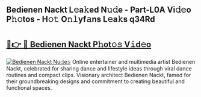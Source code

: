 ## Bedienen Nackt L𝚎a𝚔ed N𝚞𝚍e - Part-L0A Vi𝚍𝚎o P𝚑𝚘tos - H𝚘𝚝 O𝚗𝚕yf𝚊ns L𝚎a𝚔s q34Rd

# <h2><a href="http://kf806p.oniu.top/?m=Bedienen+Nackt">🔗👉 🔴 Bedienen Nackt P𝚑ot𝚘𝚜 V𝚒d𝚎o</a></h2>

[![Bedienen Nackt Nu𝚍e𝚜](https://i.imgur.com/0qMVB7G.gif)](http://kf806p.oniu.top/?m=Bedienen+Nackt)
Online entertainer and multimedia artist Bedienen Nackt, celebrated for sharing dance and lifestyle ideas through viral dance routines and compact clips. Visionary architect Bedienen Nackt, famed for their groundbreaking designs and commitment to creating beautiful and functional spaces.  
